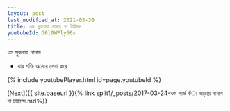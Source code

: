 ```yaml
---
layout: post
last_modified_at: 2021-03-30
title: ওম সুবলায়া নামায গা টাইমস
youtubeId: G6l0WPly66s
---
```

 
 
 ওম সুবলায়া নামায  
 
 -  যার শক্তি অন্যের সেবা করে 
 
  
 
  
 
 
 
 
 
 


{% include youtubePlayer.html id=page.youtubeId %}
 
[Next]({{ site.baseurl }}{% link  split1/_posts/2017-03-24-ওম সার্ভ কঁা ভাড়ায় নামায গা টাইমস.md%})
 
